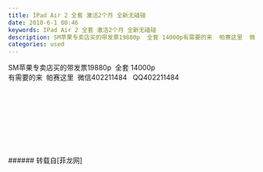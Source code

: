 ```yaml
---
title: IPad Air 2 全套 激活2个月 全新无磕碰
date: 2018-6-1 00:46
keywords: IPad Air 2 全套 激活2个月 全新无磕碰
description: SM苹果专卖店买的带发票19880p  全套 14000p有需要的来  帕赛这里  微信402211484   QQ402211484
categories: used
---
```

<td class="t_f" id="postmessage_1380295">

SM苹果专卖店买的带发票19880p  全套 14000p<br/>
有需要的来  帕赛这里  微信402211484   QQ402211484<br/>
<img alt="" border="0" class="zoom" data-cf-modified-8f616e0ce2087d0c87af983e-="" file="http://www.flw.ph/data/appbyme/upload/image/201806/01/kNuqOdEvxi0n.jpg" id="aimg_PQaGK" lazyloadthumb="1" onclick="" onmouseover="" src="http://www.flw.ph/data/appbyme/upload/image/201806/01/kNuqOdEvxi0n.jpg"/><br/>
<br/>
<img alt="" border="0" class="zoom" data-cf-modified-8f616e0ce2087d0c87af983e-="" file="http://www.flw.ph/data/appbyme/upload/image/201806/01/nwPYbewTlNDz.jpg" id="aimg_UYvLW" lazyloadthumb="1" onclick="" onmouseover="" src="http://www.flw.ph/data/appbyme/upload/image/201806/01/nwPYbewTlNDz.jpg"/><br/>
<br/>
<img alt="" border="0" class="zoom" data-cf-modified-8f616e0ce2087d0c87af983e-="" file="http://www.flw.ph/data/appbyme/upload/image/201806/01/JmJTFPNxRmU7.jpg" id="aimg_nT0H6" lazyloadthumb="1" onclick="" onmouseover="" src="http://www.flw.ph/data/appbyme/upload/image/201806/01/JmJTFPNxRmU7.jpg"/><br/>
<br/>
<img alt="" border="0" class="zoom" data-cf-modified-8f616e0ce2087d0c87af983e-="" file="http://www.flw.ph/data/appbyme/upload/image/201806/01/PCdBfdEAwKeX.jpg" id="aimg_U74u4" lazyloadthumb="1" onclick="" onmouseover="" src="http://www.flw.ph/data/appbyme/upload/image/201806/01/PCdBfdEAwKeX.jpg"/><br/>
<br/>
<img alt="" border="0" class="zoom" data-cf-modified-8f616e0ce2087d0c87af983e-="" file="http://www.flw.ph/data/appbyme/upload/image/201806/01/Kr2gJKKcV1bF.jpg" id="aimg_H2APx" lazyloadthumb="1" onclick="" onmouseover="" src="http://www.flw.ph/data/appbyme/upload/image/201806/01/Kr2gJKKcV1bF.jpg"/><br/>
<br/>
<img alt="" border="0" class="zoom" data-cf-modified-8f616e0ce2087d0c87af983e-="" file="http://www.flw.ph/data/appbyme/upload/image/201806/01/fsyjHOZZHfOH.jpg" id="aimg_eq51X" lazyloadthumb="1" onclick="" onmouseover="" src="http://www.flw.ph/data/appbyme/upload/image/201806/01/fsyjHOZZHfOH.jpg"/><br/>
<br/>
<img alt="" border="0" class="zoom" data-cf-modified-8f616e0ce2087d0c87af983e-="" file="http://www.flw.ph/data/appbyme/upload/image/201806/01/Sw1D6VViDZFW.jpg" id="aimg_qw8Wf" lazyloadthumb="1" onclick="" onmouseover="" src="http://www.flw.ph/data/appbyme/upload/image/201806/01/Sw1D6VViDZFW.jpg"/><br/>
<br/>
<img alt="" border="0" class="zoom" data-cf-modified-8f616e0ce2087d0c87af983e-="" file="http://www.flw.ph/data/appbyme/upload/image/201806/01/nUDuQr7ar2PB.jpg" id="aimg_x7Zkd" lazyloadthumb="1" onclick="" onmouseover="" src="http://www.flw.ph/data/appbyme/upload/image/201806/01/nUDuQr7ar2PB.jpg"/><br/>
<br/>
</td>
###### 转载自[菲龙网]